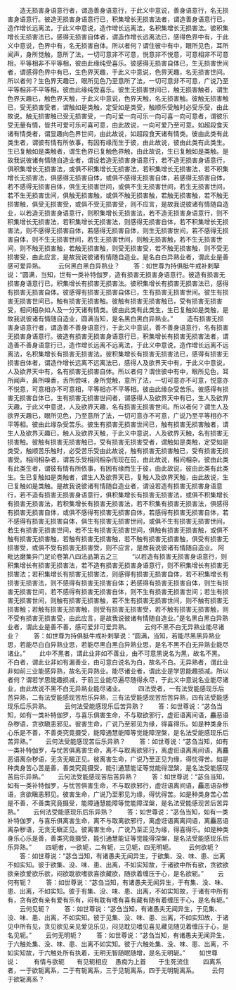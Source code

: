 <!-- { "loadSidebar": true } -->
　　造无损害身语意行者，谓造善身语意行，于此义中意说，善身语意行，名无损害身语意行。彼造无损害身语意行已，积集增长无损害法者，谓造善身语意行已，造作增长远离法，于此义中意说，造作增长远离法，名积集增长无损害法。彼积集增长无损害法已，感得无损害自体者，谓造作增长远离法已，感得色界中有，于此义中意说，色界中有，名无损害自体。所以者何？谓住彼中有中，眼所见色，耳所闻声，身所觉触，意所了法，一切可意非不可意，悦意非不悦意，可意相非不可意相，平等相非不平等相，彼由此缘纯受喜乐。彼感得无损害自体已，生无损害世间者，谓感得色界中有已，生色界天趣，于此义中意说，色界天趣，名无损害世间。所以者何？生色界天趣已，眼所见色乃至意所了法，一切可意非不可意，广说乃至平等相非不平等相。彼由此缘纯受喜乐。彼生无损害世间已，触无损害触者，谓生色界天趣已，触色界天触，于此义中意说，色界天触，名无损害触。彼触无损害触已，受无损害受者，谓触如是类触，定受如是类受，触顺乐受触时必受乐受，由此故说。触无损害触已受无损害受，一向可爱一向可乐一向可喜一向可意者，谓彼乐受无量有情，皆共可爱可乐可喜可意，由此故说，一向可爱乃至可意。如超段食天诸有情类者，谓显趣向色界世间，由此故说，如超段食天诸有情类。彼由此类有此类生者，谓彼有情有所依事，有因有缘而生于彼，由此故说，彼由此类有此类生。生已复触如是类触者，谓生色界已复触色界触，由此故说，生已复触如是类触。是故我说彼诸有情随自造业者，谓设若造无损害身语意行，若不造无损害身语意行，俱积集增长无损害法，或俱不积集增长无损害法，若积集增长无损害法，若不积集增长无损害法，俱感得无损害自体，或俱不感得无损害自体，若感得无损害自体，若不感得无损害自体，俱生无损害世间，或俱不生无损害世间，若生无损害世间，若不生无损害世间，俱触无损害触，或俱不触无损害触，若触无损害触，若不触无损害触，俱受无损害受，或俱不受无损害受，则不应言，是故我说彼诸有情随自造业，以若造无损害身语意行，则积集增长无损害法，若不造无损害身语意行，则不积集增长无损害法，若积集增长无损害法，则感得无损害自体，若不积集增长无损害法，则不感得无损害自体，若感得无损害自体，则生无损害世间，若不感得无损害自体，则不生无损害世间，若生无损害世间，则触无损害触，若不生无损害世间，则不触无损害触，若触无损害触，则受无损害受，若不触无损害触，则不受无损害受，由此应言，是故我说彼诸有情随自造业。是名白白异熟业者，谓此业是善感可爱异熟。
　　云何黑白黑白异熟业？
　　答：如世尊为持俱胝牛戒补剌拏说：“圆满，当知，世有一类补特伽罗，造有损害无损害身语意行。彼造有损害无损害身语意行已，积集增长有损害无损害法。彼积集增长有损害无损害法已，感得有损害无损害自体。彼感得有损害无损害自体已，生有损害无损害世间。彼生有损害无损害世间已，触有损害无损害触。彼触有损害无损害触已，受有损害无损害受，相间相杂如人及一分天诸有情类。彼由此类有此类生，生已复触如是类触，是故我说彼诸有情随自造业，圆满当知，是名黑白黑白异熟业。”
　　造有损害无损害身语意行者，谓造善不善身语意行，于此义中意说，善不善身语意行，名有损害无损害身语意行。彼造有损害无损害身语意行已，积集增长有损害无损害法者，谓造善不善身语意行已，造作增长远离不远离法，于此义中意说，造作增长远离不远离法，名积集增长有损害无损害法。彼积集增长有损害无损害法已，感得有损害无损害自体者，谓造作增长远离不远离法已，感得人及欲界天中有，于此义中意说，人及欲界天中有，名有损害无损害自体。所以者何？谓住彼中有中，眼所见色，耳所闻声，鼻所嗅香，舌所尝味，身所觉触，意所了法，一切可意亦不可意，悦意亦不悦意，可意相亦不可意相，平等相亦不平等相。彼由此缘杂受苦乐。彼感得有损害无损害自体已，生有损害无损害世间者，谓感得人及欲界天中有已，生人及欲界天趣，于此义中意说，人及欲界天趣，名有损害无损害世间。所以者何？谓生人及欲界天趣已，眼所见色，乃至意所了法，一切可意亦不可意，广说乃至平等相亦不平等相。彼由此缘杂受苦乐。彼生有损害无损害世间已，触有损害无损害触者，谓生人及欲界天趣已，触人及欲界天触，于此义中意说，人及欲界天触，名有损害无损害触。彼触有损害无损害触已，受有损害无损害受者，谓触如是类触，定受如是类受，触顺苦乐触时，必受苦乐受由此故说，触有损害无损害触已，受有损害无损害受。相间相杂者，谓苦乐受相间相杂而现在前，由此故说，相间相杂。彼由此类有此类生者，谓彼有情有所依事，有因有缘而生于彼，由此故说，彼由此类有此类生。生已复触如是类触者，谓生人及欲界天已，复触人及欲界天触，由此故说，生已复触如是类触。是故我说彼诸有情随自造业者，谓设若造有损害无损害身语意行，若不造有损害无损害身语意行，俱积集增长有损害无损害法，或俱不积集增长有损害无损害法，若积集增长有损害无损害法，若不积集有损害无损害法，俱感得有损害无损害自体，或俱不感得有损害无损害自体，若感得有损害无损害自体，若不感得有损害无损害自体，俱生有损害无损害世间，或俱不生有损害无损害世间，若生有损害无损害世间，若不生有损害无损害世间，俱触有损害无损害触，或俱不触有损害无损害触，若触有损害无损害触，若不触有损害无损害触，俱受有损害无损害受，或俱不受有损害无损害受，则不应言，是故我说彼诸有情随自造业。
阿毗达磨集异门足论卷第八四法品第五之三
　　“以若造有损害无损害身语意行，则积集增长有损害无损害法，若不造有损害无损害身语意行，则不积集增长有损害无损害法；若积集增长有损害无损害法，则感得有损害无损害自体，若不积集增长有损害无损害法，则不感得有损害无损害自体；若感得有损害无损害自体，则生有损害无损害世间，若不感得有损害无损害自体，则不生有损害无损害世间；若生有损害无损害世间，则触有损害无损害触，若不生有损害无损害世间，则不触有损害无损害触；若触有损害无损害触，则受有损害无损害受，若不触有损害无损害触，则不受有损害无损害受，由此应言，是故我说彼诸有情随自造业。”是名黑白黑白异熟业者，谓此业是善不善，感可爱非可爱异熟。
　　云何不黑不白无异熟业能尽诸业？
　　答：如世尊为持俱胝牛戒补剌拏说：“圆满，当知，若能尽黑黑异熟业思，若能尽白白异熟业思，若能尽黑白黑白异熟业思，是名不黑不白无异熟业能尽诸业。”
　　此中不黑者，谓此业非如不善业，由不可意黑说名为黑，故名不黑。不白者，谓此业非如有漏善业，由可意白说名为白，故名不白。无异熟者，谓此业非如前三业能感异熟，故名无异熟业。能尽诸业者，谓此业是学思能趣损减。所以者何？谓若学思能趣损减，于前三业能尽遍尽随得永尽，于此义中意说名业能尽诸业，由此故说不黑不白无异熟业能尽诸业。
　　四法受者，一有法受能感现乐后苦异熟，二有法受能感现苦后乐异熟，三有法受能感现苦后苦异熟，四有法受能感现乐后乐异熟。
　　云何法受能感现乐后苦异熟？
　　答：如世尊说：“苾刍当知，如有一类补特伽罗，与喜乐俱害生命，不与取欲邪行，虚诳语离间语，麤恶语杂秽语，贪欲瞋恚邪见。彼害生命，广说乃至邪见为缘，得喜得乐。如是种类身乐心乐是不善，不善类究竟摄受，能障通慧能障等觉能障涅槃，是名法受能感现乐后苦异熟。”
　　云何法受能感现苦后乐异熟？
　　答：如世尊说：“苾刍当知，如有一类补特伽罗，与忧苦俱离害生命，离不与取离欲邪行，离虚诳语离离间语，离麤恶语离杂秽语，无贪无瞋正见。彼离害生命，广说乃至正见为缘，得忧得苦。如是种类身苦心苦是善，善类究竟摄受，能引通慧能证等觉能得涅槃，是名法受能感现苦后乐异熟。”
　　云何法受能感现苦后苦异熟？
　　答：如世尊说：“苾刍当知，如有一类补特伽罗，与忧苦俱害生命，不与取欲邪行，虚诳语离间语，麤恶语杂秽语，贪欲瞋恚邪见。彼害生命，广说乃至邪见为缘，得忧得苦。如是种类身苦心苦是不善，不善类究竟摄受，能障通慧能障等觉能障涅槃，是名法受能感现苦后苦异熟。”
　　云何法受能感现乐后乐异熟？
　　答：如世尊说：“苾刍当知，如有一类补特伽罗，与喜乐俱离害生命，离不与取离欲邪行，离虚诳语离离间语，离麤恶语离杂秽语，无贪无瞋正见。彼离害生命，广说乃至正见为缘，得喜得乐。如是种类身乐心乐是善，善类究竟摄受，能引通慧能证等觉能得涅槃，是名法受能感现乐后乐异熟。”
　　四轭者，一欲轭，二有轭，三见轭，四无明轭。
　　云何欲轭？
　　答：如世尊说：“苾刍当知，有诸愚夫无闻异生，于欲集、没、味、患、出离不如实知。彼于欲集、没、味、患、出离，不如实知故，于诸欲中所有欲，贪欲欲欲亲欲爱欲乐欲，闷欲耽欲嗜欲喜欲藏欲，随欲着缠压于心，是名欲轭。”
　　云何有轭？
　　答：如世尊说：“苾刍当知，有诸愚夫无闻异生，于有集、没、味、患、出离，不如实知。彼于有集、没、味、患、出离，不如实知故，于诸有中所有有，贪有欲有亲有爱有乐有，闷有耽有嗜有喜有藏有随有着缠压于心，是名有轭。”
　　云何见轭？
　　答：如世尊说：“苾刍当知，有诸愚夫无闻异生，于见集、没、味、患、出离，不如实知。彼于见集、没、味、患、出离，不如实知故，于诸见中所有见，贪见欲见亲见爱见乐见，闷见耽见嗜见喜见藏见随见着缠压于心，是名见轭。”
　　云何无明轭？
　　答：如世尊说：“苾刍当知，有诸愚夫无闻异生，于六触处集、没、味、患、出离不如实知。彼于六触处集、没、味、患、出离，不如实知故，于六触处所有执着，无明无智随眠随增，是名无明轭。”
　　如世尊说：
　　有情与欲轭　　有见轭相应
　愚痴为上首　　于生死流住
　　四离系者，一于欲轭离系，二于有轭离系，三于见轭离系，四于无明轭离系。
　　云何于欲轭离系？
